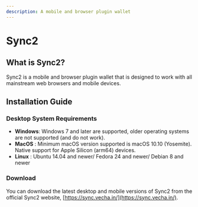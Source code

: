```yaml
---
description: A mobile and browser plugin wallet
---
```


# Sync2

## **What is Sync2?**

Sync2 is a mobile and browser plugin wallet that is designed to work with all mainstream web browsers and mobile devices.

## Installation Guide <a href="#install-sync-on-windows" id="install-sync-on-windows"></a>

### Desktop System Requirements <a href="#system-requirement" id="system-requirement"></a>

* **Windows**: Windows 7 and later are supported, older operating systems are not supported (and do not work).
* **MacOS** : Minimum macOS version supported is macOS 10.10 (Yosemite). Native support for Apple Silicon (arm64) devices.
* **Linux** : Ubuntu 14.04 and newer/ Fedora 24 and newer/ Debian 8 and newer

### Download

You can download the latest desktop and mobile versions of Sync2 from the official Sync2 website, [https://sync.vecha.in/](https://sync.vecha.in/).
